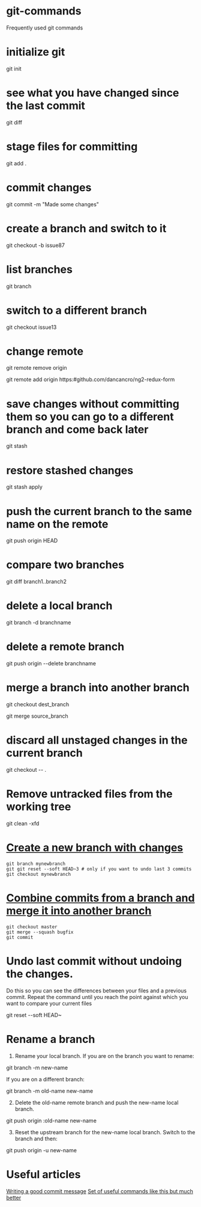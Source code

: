 # git-commands
Frequently used git commands

# initialize git
git init

# see what you have changed since the last commit
git diff

# stage files for committing
git add .

# commit changes
git commit -m "Made some changes"

# create a branch and switch to it
git checkout -b issue87

# list branches
git branch

# switch to a different branch
git checkout issue13

# change remote 
git remote remove origin

git remote add origin https:#github.com/dancancro/ng2-redux-form

# save changes without committing them so you can go to a different branch and come back later
git stash

# restore stashed changes
git stash apply

# push the current branch to the same name on the remote
git push origin HEAD

# compare two branches
git diff branch1..branch2

# delete a local branch
git branch -d branchname

# delete a remote branch
git push origin --delete branchname

# merge a branch into another branch
git checkout dest_branch

git merge source_branch

# discard all unstaged changes in the current branch
git checkout -- .

# Remove untracked files from the working tree
git clean -xfd

# [Create a new branch with changes](http://stackoverflow.com/questions/3899627/create-git-branch-with-current-changes)
```shell
git branch mynewbranch
git git reset --soft HEAD~3 # only if you want to undo last 3 commits
git checkout mynewbranch
```

# [Combine commits from a branch and merge it into another branch](http://stackoverflow.com/questions/5308816/how-to-use-git-merge-squash)
```shell
git checkout master
git merge --squash bugfix
git commit
```

# Undo last commit without undoing the changes. 
Do this so you can see the differences between your files and a previous commit. Repeat the command until you reach the point
against which you want to compare your current files 

git reset --soft HEAD~

# Rename a branch
1. Rename your local branch.
If you are on the branch you want to rename:

git branch -m new-name

If you are on a different branch:

git branch -m old-name new-name

2. Delete the old-name remote branch and push the new-name local branch.

git push origin :old-name new-name

3. Reset the upstream branch for the new-name local branch.
Switch to the branch and then:

git push origin -u new-name

# Useful articles

[Writing a good commit message](https://chris.beams.io/posts/git-commit/)
[Set of useful commands like this but much better](https://www.atlassian.com/git/tutorials/rewriting-history)
